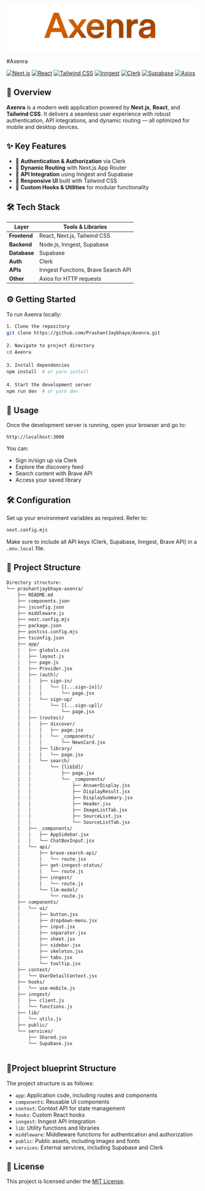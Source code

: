 ![Axenra Logo](https://raw.githubusercontent.com/PrashantJaybhaye/Axenra/main/public/raw1.png)

#Axenra

[![Next.js](https://img.shields.io/badge/Next.js-111827?style=for-the-badge&logo=next.js&logoColor=white)](https://nextjs.org/) 
[![React](https://img.shields.io/badge/React-0D1117?style=for-the-badge&logo=react&logoColor=61DAFB)](https://reactjs.org/) 
[![Tailwind CSS](https://img.shields.io/badge/Tailwind_CSS-38BDF8?style=for-the-badge&logo=tailwind-css&logoColor=white)](https://tailwindcss.com/) 
[![Inngest](https://img.shields.io/badge/Inngest-1F2937?style=for-the-badge&logo=inngest&logoColor=white)](https://www.inngest.com/) 
[![Clerk](https://img.shields.io/badge/Clerk-3B82F6?style=for-the-badge&logo=clerk&logoColor=white)](https://www.clerk.dev/) 
[![Supabase](https://img.shields.io/badge/Supabase-3ECF8E?style=for-the-badge&logo=supabase&logoColor=white)](https://supabase.com/) 
[![Axios](https://img.shields.io/badge/Axios-5A29E4?style=for-the-badge&logo=axios&logoColor=white)](https://axios-http.com/)




## 📖 Overview

**Axenra** is a modern web application powered by **Next.js**, **React**, and **Tailwind CSS**. It delivers a seamless user experience with robust authentication, API integrations, and dynamic routing — all optimized for mobile and desktop devices.


## ✨ Key Features

* 🔐 **Authentication & Authorization** via Clerk
* 🧭 **Dynamic Routing** with Next.js App Router
* 🔄 **API Integration** using Inngest and Supabase
* 📱 **Responsive UI** built with Tailwind CSS
* 📡 **Custom Hooks & Utilities** for modular functionality

## 🛠️ Tech Stack

| Layer        | Tools & Libraries                   |
| ------------ | ----------------------------------- |
| **Frontend** | React, Next.js, Tailwind CSS        |
| **Backend**  | Node.js, Inngest, Supabase          |
| **Database** | Supabase                            |
| **Auth**     | Clerk                               |
| **APIs**     | Inngest Functions, Brave Search API |
| **Other**    | Axios for HTTP requests             |


## ⚙️ Getting Started

To run Axenra locally:

```bash
1. Clone the repository
git clone https://github.com/PrashantJaybhaye/Axenra.git

2. Navigate to project directory
cd Axenra

3. Install dependencies
npm install  # or yarn install

4. Start the development server
npm run dev  # or yarn dev
```


## 🧭 Usage

Once the development server is running, open your browser and go to:

```
http://localhost:3000
```

You can:

* Sign in/sign up via Clerk
* Explore the discovery feed
* Search content with Brave API
* Access your saved library

## 🛠 Configuration

Set up your environment variables as required. Refer to:

```bash
next.config.mjs
```

Make sure to include all API keys (Clerk, Supabase, Inngest, Brave API) in a `.env.local` file.

## 🧩 Project Structure

```
Directory structure:
└── prashantjaybhaye-axenra/
    ├── README.md
    ├── components.json
    ├── jsconfig.json
    ├── middleware.js
    ├── next.config.mjs
    ├── package.json
    ├── postcss.config.mjs
    ├── tsconfig.json
    ├── app/
    │   ├── globals.css
    │   ├── layout.js
    │   ├── page.js
    │   ├── Provider.jsx
    │   ├── (auth)/
    │   │   ├── sign-in/
    │   │   │   └── [[...sign-in]]/
    │   │   │       └── page.jsx
    │   │   └── sign-up/
    │   │       └── [[...sign-up]]/
    │   │           └── page.jsx
    │   ├── (routes)/
    │   │   ├── discover/
    │   │   │   ├── page.jsx
    │   │   │   └── _components/
    │   │   │       └── NewsCard.jsx
    │   │   ├── library/
    │   │   │   └── page.jsx
    │   │   └── search/
    │   │       └── [libId]/
    │   │           ├── page.jsx
    │   │           └── _components/
    │   │               ├── AnswerDisplay.jsx
    │   │               ├── DisplayResult.jsx
    │   │               ├── DisplaySummary.jsx
    │   │               ├── Header.jsx
    │   │               ├── ImageListTab.jsx
    │   │               ├── SourceList.jsx
    │   │               └── SourceListTab.jsx
    │   ├── _components/
    │   │   ├── AppSidebar.jsx
    │   │   └── ChatBoxInput.jsx
    │   └── api/
    │       ├── brave-search-api/
    │       │   └── route.jsx
    │       ├── get-inngest-status/
    │       │   └── route.js
    │       ├── inngest/
    │       │   └── route.js
    │       └── llm-model/
    │           └── route.js
    ├── components/
    │   └── ui/
    │       ├── button.jsx
    │       ├── dropdown-menu.jsx
    │       ├── input.jsx
    │       ├── separator.jsx
    │       ├── sheet.jsx
    │       ├── sidebar.jsx
    │       ├── skeleton.jsx
    │       ├── tabs.jsx
    │       └── tooltip.jsx
    ├── context/
    │   └── UserDetailContext.jsx
    ├── hooks/
    │   └── use-mobile.js
    ├── inngest/
    │   ├── client.js
    │   └── functions.js
    ├── lib/
    │   └── utils.js
    ├── public/
    └── services/
        ├── Shared.jsx
        └── Supabase.jsx
        
```

## 🐾Project blueprint Structure
The project structure is as follows:
* `app`: Application code, including routes and components
* `components`: Reusable UI components
* `context`: Context API for state management
* `hooks`: Custom React hooks
* `inngest`: Inngest API integration
* `lib`: Utility functions and libraries
* `middleware`: Middleware functions for authentication and authorization
* `public`: Public assets, including images and fonts
* `services`: External services, including Supabase and Clerk


## 📜 License
This project is licensed under the [MIT License](./LICENSE).
